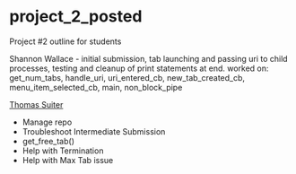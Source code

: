 # project_2_posted
Project #2 outline for students

Shannon Wallace - initial submission, tab launching and passing uri to child processes, testing and cleanup of print statements at end. 
worked on: get_num_tabs, handle_uri, uri_entered_cb, new_tab_created_cb, menu_item_selected_cb, main, non_block_pipe


<ins>Thomas Suiter</ins>  
- Manage repo  
- Troubleshoot Intermediate Submission  
- get_free_tab()  
- Help with Termination  
- Help with Max Tab issue  
